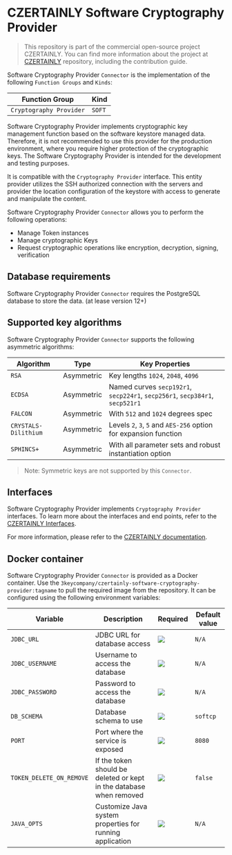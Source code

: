 # CZERTAINLY Software Cryptography Provider

> This repository is part of the commercial open-source project CZERTAINLY. You can find more information about the project at [CZERTAINLY](https://github.com/3KeyCompany/CZERTAINLY) repository, including the contribution guide.

Software Cryptography Provider `Connector` is the implementation of the following `Function Groups` and `Kinds`:

| Function Group          | Kind   |
|-------------------------|--------|
| `Cryptography Provider` | `SOFT` |

Software Cryptography Provider implements cryptographic key management function based on the software keystore managed data. Therefore, it is not recommended to use this provider for the production environment, where you require higher protection of the cryptographic keys. The Software Cryptography Provider is intended for the development and testing purposes.

It is compatible with the `Cryptography Provider` interface. This entity provider utilizes the SSH authorized connection with the servers and provider the location configuration of the keystore with access to generate and manipulate the content.

Software Cryptography Provider `Connector` allows you to perform the following operations:
- Manage Token instances
- Manage cryptographic Keys
- Request cryptographic operations like encryption, decryption, signing, verification

## Database requirements

Software Cryptography Provider `Connector` requires the PostgreSQL database to store the data. (at lease version 12+)

## Supported key algorithms

Software Cryptography Provider `Connector` supports the following asymmetric algorithms:

| Algorithm            | Type       | Key Properties                                                               |
|----------------------|------------|------------------------------------------------------------------------------|
| `RSA`                | Asymmetric | Key lengths `1024`, `2048`, `4096`                                           |
| `ECDSA`              | Asymmetric | Named curves `secp192r1`, `secp224r1`, `secp256r1`, `secp384r1`, `secp521r1` |
| `FALCON`             | Asymmetric | With `512` and `1024` degrees spec                                           |
| `CRYSTALS-Dilithium` | Asymmetric | Levels `2`, `3`, `5` and `AES-256` option for expansion function             |
| `SPHINCS+`           | Asymmetric | With all parameter sets and robust instantiation option                      |

> Note: Symmetric keys are not supported by this `Connector`.

## Interfaces

Software Cryptography Provider implements `Cryptography Provider` interfaces. To learn more about the interfaces and end points, refer to the [CZERTAINLY Interfaces](https://github.com/3KeyCompany/CZERTAINLY-Interfaces).

For more information, please refer to the [CZERTAINLY documentation](https://docs.czertainly.com).

## Docker container

Software Cryptography Provider `Connector` is provided as a Docker container. Use the `3keycompany/czertainly-software-cryptography-provider:tagname` to pull the required image from the repository. It can be configured using the following environment variables:

| Variable                 | Description                                                         | Required                                           | Default value |
|--------------------------|---------------------------------------------------------------------|----------------------------------------------------|---------------|
| `JDBC_URL`               | JDBC URL for database access                                        | ![](https://img.shields.io/badge/-YES-success.svg) | `N/A`         |
| `JDBC_USERNAME`          | Username to access the database                                     | ![](https://img.shields.io/badge/-YES-success.svg) | `N/A`         |
| `JDBC_PASSWORD`          | Password to access the database                                     | ![](https://img.shields.io/badge/-YES-success.svg) | `N/A`         |
| `DB_SCHEMA`              | Database schema to use                                              | ![](https://img.shields.io/badge/-NO-red.svg)      | `softcp`      |
| `PORT`                   | Port where the service is exposed                                   | ![](https://img.shields.io/badge/-NO-red.svg)      | `8080`        |
| `TOKEN_DELETE_ON_REMOVE` | If the token should be deleted or kept in the database when removed | ![](https://img.shields.io/badge/-NO-red.svg)      | `false`       |
| `JAVA_OPTS`              | Customize Java system properties for running application            | ![](https://img.shields.io/badge/-NO-red.svg)      | `N/A`         |